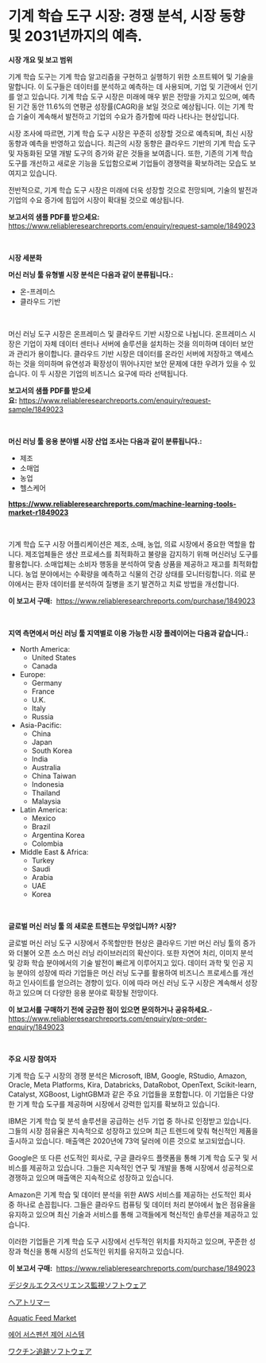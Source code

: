 <p><h1>기계 학습 도구 시장: 경쟁 분석, 시장 동향 및 2031년까지의 예측.</h1></p><p><strong>시장 개요 및 보고 범위</strong></p>
<p><p>기계 학습 도구는 기계 학습 알고리즘을 구현하고 실행하기 위한 소프트웨어 및 기술을 말합니다. 이 도구들은 데이터를 분석하고 예측하는 데 사용되며, 기업 및 기관에서 인기를 얻고 있습니다. 기계 학습 도구 시장은 미래에 매우 밝은 전망을 가지고 있으며, 예측된 기간 동안 11.6%의 연평균 성장률(CAGR)을 보일 것으로 예상됩니다. 이는 기계 학습 기술이 계속해서 발전하고 기업의 수요가 증가함에 따라 나타나는 현상입니다.</p><p>시장 조사에 따르면, 기계 학습 도구 시장은 꾸준히 성장할 것으로 예측되며, 최신 시장 동향과 예측을 반영하고 있습니다. 최근의 시장 동향은 클라우드 기반의 기계 학습 도구 및 자동화된 모델 개발 도구의 증가와 같은 것들을 보여줍니다. 또한, 기존의 기계 학습 도구를 개선하고 새로운 기능을 도입함으로써 기업들이 경쟁력을 확보하려는 모습도 보여지고 있습니다.</p><p>전반적으로, 기계 학습 도구 시장은 미래에 더욱 성장할 것으로 전망되며, 기술의 발전과 기업의 수요 증가에 힘입어 시장이 확대될 것으로 예상됩니다.</p></p>
<p><strong>보고서의 샘플 PDF를 받으세요:</strong> <a href="https://www.reliableresearchreports.com/enquiry/request-sample/1849023">https://www.reliableresearchreports.com/enquiry/request-sample/1849023</a></p>
<p>&nbsp;</p>
<p><strong>시장 세분화</strong></p>
<p><strong>머신 러닝 툴 유형별 시장 분석은 다음과 같이 분류됩니다.:</strong></p>
<p><ul><li>온-프레미스</li><li>클라우드 기반</li></ul></p>
<p>&nbsp;</p>
<p><p>머신 러닝 도구 시장은 온프레미스 및 클라우드 기반 시장으로 나뉩니다. 온프레미스 시장은 기업이 자체 데이터 센터나 서버에 솔루션을 설치하는 것을 의미하며 데이터 보안과 관리가 용이합니다. 클라우드 기반 시장은 데이터를 온라인 서버에 저장하고 액세스하는 것을 의미하며 유연성과 확장성이 뛰어나지만 보안 문제에 대한 우려가 있을 수 있습니다. 이 두 시장은 기업의 비즈니스 요구에 따라 선택됩니다.</p></p>
<p><strong>보고서의 샘플 PDF를 받으세요:</strong>&nbsp;<a href="https://www.reliableresearchreports.com/enquiry/request-sample/1849023">https://www.reliableresearchreports.com/enquiry/request-sample/1849023</a></p>
<p>&nbsp;</p>
<p><strong> 머신 러닝 툴 응용 분야별 시장 산업 조사는 다음과 같이 분류됩니다.:</strong></p>
<p><ul><li>제조</li><li>소매업</li><li>농업</li><li>헬스케어</li></ul></p>
<p><strong><a href="https://www.reliableresearchreports.com/machine-learning-tools-market-r1849023">https://www.reliableresearchreports.com/machine-learning-tools-market-r1849023</a></strong></p>
<p>&nbsp;</p>
<p><p>기계 학습 도구 시장 어플리케이션은 제조, 소매, 농업, 의료 시장에서 중요한 역할을 합니다. 제조업체들은 생산 프로세스를 최적화하고 불량을 감지하기 위해 머신러닝 도구를 활용합니다. 소매업체는 소비자 행동을 분석하여 맞춤 상품을 제공하고 재고를 최적화합니다. 농업 분야에서는 수확량을 예측하고 식물의 건강 상태를 모니터링합니다. 의료 분야에서는 환자 데이터를 분석하여 질병을 조기 발견하고 치료 방법을 개선합니다.</p></p>
<p><strong>이 보고서 구매:</strong>&nbsp; <a href="https://www.reliableresearchreports.com/purchase/1849023">https://www.reliableresearchreports.com/purchase/1849023</a></p>
<p>&nbsp;</p>
<p><strong>지역 측면에서 머신 러닝 툴 지역별로 이용 가능한 시장 플레이어는 다음과 같습니다.:</strong></p>
<p><ul>
    <li>
        North America:
        <ul>
            <li>United States</li>
            <li>Canada</li>
        </ul>
    </li>
    <li>
        Europe:
        <ul>
            <li>Germany</li>
            <li>France</li>
            <li>U.K.</li>
            <li>Italy</li>
            <li>Russia</li>
        </ul>
    </li>
    <li>
        Asia-Pacific:
        <ul>
            <li>China</li>
            <li>Japan</li>
            <li>South Korea</li>
            <li>India</li>
            <li>Australia</li>
            <li>China Taiwan</li>
            <li>Indonesia</li>
            <li>Thailand</li>
            <li>Malaysia</li>
        </ul>
    </li>
    <li>
        Latin America:
        <ul>
            <li>Mexico</li>
            <li>Brazil</li>
            <li>Argentina Korea</li>
            <li>Colombia</li>
        </ul>
    </li>
    <li>
        Middle East & Africa:
        <ul>
            <li>Turkey</li>
            <li>Saudi</li>
            <li>Arabia</li>
            <li>UAE</li>
            <li>Korea</li>
        </ul>
    </li>
    </ul></p>
<p>&nbsp;</p>
<p><strong>글로벌 머신 러닝 툴 의 새로운 트렌드는 무엇입니까? 시장?</strong></p>
<p><p>글로벌 머신 러닝 도구 시장에서 주목할만한 현상은 클라우드 기반 머신 러닝 툴의 증가와 더불어 오픈 소스 머신 러닝 라이브러리의 확산이다. 또한 자연어 처리, 이미지 분석 및 강화 학습 분야에서의 기술 발전이 빠르게 이루어지고 있다. 데이터 과학 및 인공 지능 분야의 성장에 따라 기업들은 머신 러닝 도구를 활용하여 비즈니스 프로세스를 개선하고 인사이트를 얻으려는 경향이 있다. 이에 따라 머신 러닝 도구 시장은 계속해서 성장하고 있으며 더 다양한 응용 분야로 확장될 전망이다.</p></p>
<p><strong>이 보고서를 구매하기 전에 궁금한 점이 있으면 문의하거나 공유하세요.</strong>- <a href="https://www.reliableresearchreports.com/enquiry/pre-order-enquiry/1849023">https://www.reliableresearchreports.com/enquiry/pre-order-enquiry/1849023</a></p>
<p>&nbsp;</p>
<p><strong>주요 시장 참여자</strong></p>
<p><p>기계 학습 도구 시장의 경쟁 분석은 Microsoft, IBM, Google, RStudio, Amazon, Oracle, Meta Platforms, Kira, Databricks, DataRobot, OpenText, Scikit-learn, Catalyst, XGBoost, LightGBM과 같은 주요 기업들을 포함합니다. 이 기업들은 다양한 기계 학습 도구를 제공하며 시장에서 강력한 입지를 확보하고 있습니다.</p><p>IBM은 기계 학습 및 분석 솔루션을 공급하는 선두 기업 중 하나로 인정받고 있습니다. 그들의 시장 점유율은 지속적으로 성장하고 있으며 최근 트렌드에 맞춰 혁신적인 제품을 출시하고 있습니다. 매출액은 2020년에 73억 달러에 이른 것으로 보고되었습니다.</p><p>Google은 또 다른 선도적인 회사로, 구글 클라우드 플랫폼을 통해 기계 학습 도구 및 서비스를 제공하고 있습니다. 그들은 지속적인 연구 및 개발을 통해 시장에서 성공적으로 경쟁하고 있으며 매출액은 지속적으로 성장하고 있습니다.</p><p>Amazon은 기계 학습 및 데이터 분석을 위한 AWS 서비스를 제공하는 선도적인 회사 중 하나로 손꼽힙니다. 그들은 클라우드 컴퓨팅 및 데이터 처리 분야에서 높은 점유율을 유지하고 있으며 최신 기술과 서비스를 통해 고객들에게 혁신적인 솔루션을 제공하고 있습니다.</p><p>이러한 기업들은 기계 학습 도구 시장에서 선두적인 위치를 차지하고 있으며, 꾸준한 성장과 혁신을 통해 시장의 선도적인 위치를 유지하고 있습니다.</p></p>
<p><strong>이 보고서 구매:</strong>&nbsp;&nbsp;<a href="https://www.reliableresearchreports.com/purchase/1849023">https://www.reliableresearchreports.com/purchase/1849023</a></p>
<p><p><a href="https://github.com/CloydAbbott2023/Market-Research-Report-List-1/blob/main/421564769380.md">デジタルエクスペリエンス監視ソフトウェア</a></p><p><a href="https://medium.com/@queenlitle19361/%E3%83%98%E3%82%A2%E3%83%88%E3%83%AA%E3%83%9E%E3%83%BC%E3%83%9E%E3%83%BC%E3%82%B1%E3%83%83%E3%83%88-%E5%B8%82%E5%A0%B4%E3%82%B7%E3%82%A7%E3%82%A2-%E5%B8%82%E5%A0%B4%E5%8B%95%E5%90%91-%E3%81%8A%E3%82%88%E3%81%B3%E5%B0%86%E6%9D%A5%E3%81%AE%E6%88%90%E9%95%B7%E3%82%92%E6%8E%A2%E3%82%8B-9c37f17e5b61">ヘアトリマー</a></p><p><a href="https://github.com/nathandecarvalho/Market-Research-Report-List-3/blob/main/aquatic-feed-market.md">Aquatic Feed Market</a></p><p><a href="https://medium.com/@cierrahayes645/%EA%B3%B5%EA%B8%B0-%EC%84%9C%EC%8A%A4%ED%8E%9C%EC%85%98-%EC%A0%9C%EC%96%B4-%EC%8B%9C%EC%8A%A4%ED%85%9C-%EC%8B%9C%EC%9E%A5-%EB%B6%84%EC%84%9D-cagr-%EC%8B%9C%EC%9E%A5-%EC%84%B8%EB%B6%84%ED%99%94-%EB%B0%8F-%EA%B8%80%EB%A1%9C%EB%B2%8C-%EC%82%B0%EC%97%85-%EA%B0%9C%EC%9A%94-2aa28b5aded4">에어 서스펜션 제어 시스템</a></p><p><a href="https://github.com/Fatimaklein1/Market-Research-Report-List-1/blob/main/184182669381.md">ワクチン追跡ソフトウェア</a></p></p>